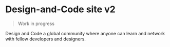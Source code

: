 # Design-and-Code site v2
> Work in progress

Design and Code a global community where anyone can learn and network with fellow developers and designers.

